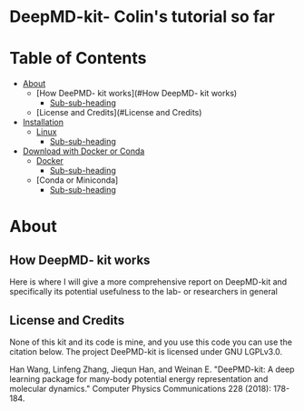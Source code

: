 # DeepMD-kit- Colin's tutorial so far

# Table of Contents
- [About](#About)
  * [How DeePMD- kit works](#How DeepMD- kit works)
    + [Sub-sub-heading](#sub-sub-heading)
  * [License and Credits](#License and Credits)
- [Installation](#heading-1)
  * [Linux](#sub-heading-1)
    + [Sub-sub-heading](#sub-sub-heading-1)
- [Download with Docker or Conda](#heading-2)
  * [Docker](#sub-heading-2)
    + [Sub-sub-heading](#sub-sub-heading-2)
  * [Conda or Miniconda]
    + [Sub-sub-heading](#sub-sub-heading-3)
  
# About

## How DeepMD- kit works

Here is where I will give a more comprehensive report on DeepMD-kit and specifically its potential usefulness to the lab- or researchers in general

## License and Credits
None of this kit and its code is mine, and you use this code you can use the citation below. The project DeePMD-kit is licensed under GNU LGPLv3.0.

Han Wang, Linfeng Zhang, Jiequn Han, and Weinan E. "DeePMD-kit: A deep learning package for many-body potential energy representation and molecular dynamics." Computer Physics Communications 228 (2018): 178-184.

